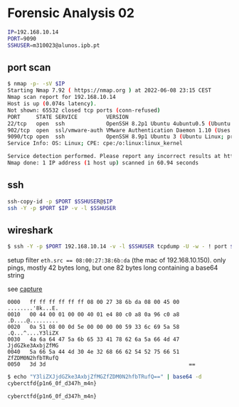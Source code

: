 # Forensic Analysis 02
```bash
IP=192.168.10.14
PORT=9090
SSHUSER=m310023@alunos.ipb.pt
```

## port scan
```bash
$ nmap -p- -sV $IP
Starting Nmap 7.92 ( https://nmap.org ) at 2022-06-08 23:15 CEST
Nmap scan report for 192.168.10.14
Host is up (0.074s latency).
Not shown: 65532 closed tcp ports (conn-refused)
PORT     STATE SERVICE         VERSION
22/tcp   open  ssh             OpenSSH 8.2p1 Ubuntu 4ubuntu0.5 (Ubuntu Linux; protocol 2.0)
902/tcp  open  ssl/vmware-auth VMware Authentication Daemon 1.10 (Uses VNC, SOAP)
9090/tcp open  ssh             OpenSSH 8.9p1 Ubuntu 3 (Ubuntu Linux; protocol 2.0)
Service Info: OS: Linux; CPE: cpe:/o:linux:linux_kernel

Service detection performed. Please report any incorrect results at https://nmap.org/submit/ .
Nmap done: 1 IP address (1 host up) scanned in 60.94 seconds
```

## ssh
```bash
ssh-copy-id -p $PORT $SSHUSER@$IP
ssh -Y -p $PORT $IP -v -l $SSHUSER
```

## wireshark

```bash
$ ssh -Y -p $PORT 192.168.10.14 -v -l $SSHUSER tcpdump -U -w - ! port $PORT | wireshark -i - -k
```

setup filter `eth.src == 08:00:27:38:6b:da` (the mac of 192.168.10.150).
only pings, mostly 42 bytes long, but one 82 bytes long containing a base64 string

see [capture](capture.pcapng)

```hex
0000   ff ff ff ff ff ff 08 00 27 38 6b da 08 00 45 00   ........'8k...E.
0010   00 44 00 01 00 00 40 01 e4 80 c0 a8 0a 96 c0 a8   .D....@.........
0020   0a 51 08 00 0d 5e 00 00 00 00 59 33 6c 69 5a 58   .Q...^....Y3liZX
0030   4a 6a 64 47 5a 6b 65 33 41 78 62 6a 5a 66 4d 47   JjdGZke3AxbjZfMG
0040   5a 66 5a 44 4d 30 4e 32 68 66 62 54 52 75 66 51   ZfZDM0N2hfbTRufQ
0050   3d 3d                                             ==

```

```bash
$ echo "Y3liZXJjdGZke3AxbjZfMGZfZDM0N2hfbTRufQ==" | base64 -d
cyberctfd{p1n6_0f_d347h_m4n}
```

`cyberctfd{p1n6_0f_d347h_m4n}`